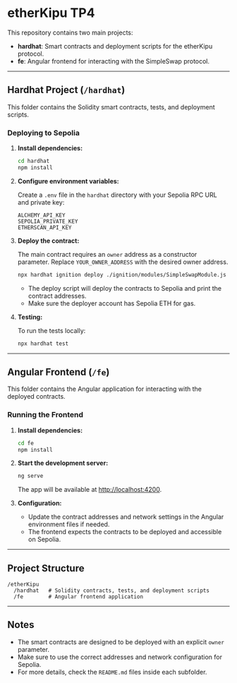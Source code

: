 # etherKipu TP4

This repository contains two main projects:

- **hardhat**: Smart contracts and deployment scripts for the etherKipu protocol.
- **fe**: Angular frontend for interacting with the SimpleSwap protocol.

---

## Hardhat Project (`/hardhat`)

This folder contains the Solidity smart contracts, tests, and deployment scripts.

### Deploying to Sepolia

1. **Install dependencies:**
   ```bash
   cd hardhat
   npm install
   ```

2. **Configure environment variables:**

   Create a `.env` file in the `hardhat` directory with your Sepolia RPC URL and private key:
   ```
   ALCHEMY_API_KEY
   SEPOLIA_PRIVATE_KEY
   ETHERSCAN_API_KEY
   ```

3. **Deploy the contract:**

   The main contract requires an `owner` address as a constructor parameter. Replace `YOUR_OWNER_ADDRESS` with the desired owner address.

   ```bash
   npx hardhat ignition deploy ./ignition/modules/SimpleSwapModule.js --owner YOUR_OWNER_ADDRESS
   ```

   - The deploy script will deploy the contracts to Sepolia and print the contract addresses.
   - Make sure the deployer account has Sepolia ETH for gas.

4. **Testing:**

   To run the tests locally:
   ```bash
   npx hardhat test
   ```

---

## Angular Frontend (`/fe`)

This folder contains the Angular application for interacting with the deployed contracts.

### Running the Frontend

1. **Install dependencies:**
   ```bash
   cd fe
   npm install
   ```

2. **Start the development server:**
   ```bash
   ng serve
   ```

   The app will be available at [http://localhost:4200](http://localhost:4200).

3. **Configuration:**

   - Update the contract addresses and network settings in the Angular environment files if needed.
   - The frontend expects the contracts to be deployed and accessible on Sepolia.

---

## Project Structure

```
/etherKipu
  /hardhat   # Solidity contracts, tests, and deployment scripts
  /fe        # Angular frontend application
```

---

## Notes

- The smart contracts are designed to be deployed with an explicit `owner` parameter.
- Make sure to use the correct addresses and network configuration for Sepolia.
- For more details, check the `README.md` files inside each subfolder.
